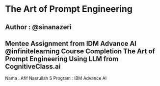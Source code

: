 # The Art of Prompt Engineering
## Author : @sinanazeri

Mentee Assignment from IDM Advance AI @infinitelearning
Course Completion The Art of Prompt Engineering Using LLM from CognitiveClass.ai
---

Nama : Afif Nasrullah S
Program : IBM Advance AI
